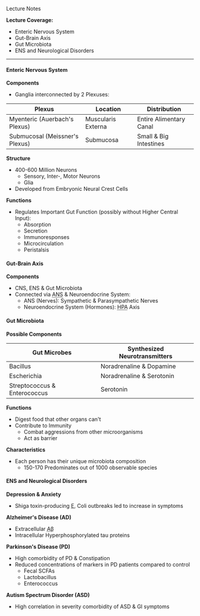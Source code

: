 Lecture Notes

**Lecture Coverage:**
- Enteric Nervous System
- Gut-Brain Axis
- Gut Microbiota
- ENS and Neurological Disorders

---
#### **Enteric Nervous System**
**Components**
- Ganglia interconnected by 2 Plexuses:

| Plexus                         | Location           | Distribution            |
| ------------------------------ | ------------------ | ----------------------- |
| Myenteric (Auerbach's Plexus)  | Muscularis Externa | Entire Alimentary Canal |
| Submucosal (Meissner's Plexus) | Submucosa          | Small & Big Intestines  |

**Structure**
- 400-600 Million Neurons
	- Sensory, Inter-, Motor Neurons
	- Glia
- Developed from Embryonic Neural Crest Cells

**Functions**
- Regulates Important Gut Function (possibly without Higher Central Input):
	- Absorption
	- Secretion
	- Immunoresponses
	- Microcirculation
	- Peristalsis


#### **Gut-Brain Axis**
**Components**
- CNS, ENS & Gut Microbiota
- Connected via <abbr Title="Autonomic Nervous System">ANS</abbr> & Neuroendocrine System:
	- ANS (Nerves): Sympathetic & Parasympathetic Nerves
	- Neuroendocrine System (Hormones): <abbr Title="Hypothalamic-Pituitary-Adrenal">HPA</abbr> Axis


#### **Gut Microbiota**
**Possible Components**

| Gut Microbes                 | Synthesized Neurotransmitters |
| ---------------------------- | ----------------------------- |
| Bacillus                     | Noradrenaline & Dopamine      |
| Escherichia                  | Noradrenaline & Serotonin     |
| Streptococcus & Enterococcus | Serotonin                     |

**Functions**
- Digest food that other organs can't
- Contribute to Immunity
	- Combat aggressions from other microorganisms
	- Act as barrier

**Characteristics**
- Each person has their unique microbiota composition
	- 150-170 Predominates out of 1000 observable species


#### **ENS and Neurological Disorders**
**Depression & Anxiety**
- Shiga toxin-producing <abbr Title="Escherichia">E.</abbr> Coli outbreaks led to increase in symptoms

**Alzheimer's Disease (AD)**
- Extracellular <abbr Title="Amyloid-β peptides">Aβ</abbr>
- Intracellular Hyperphosphorylated tau proteins

**Parkinson's Disease (PD)**
- High comorbidity of PD & Constipation
- Reduced concentrations of markers in PD patients compared to control
	- Fecal SCFAs
	- Lactobacillus
	- Enterococcus

**Autism Spectrum Disorder (ASD)**
- High correlation in severity comorbidity of ASD & GI symptoms